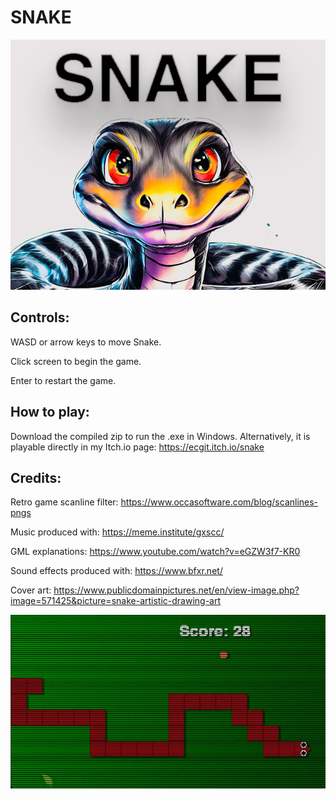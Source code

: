 # SNAKE

![Cover](https://raw.githubusercontent.com/ewcgit/snake/main/SNAKE%20Screenshots/snake.png)

## Controls:

WASD or arrow keys to move Snake.

Click screen to begin the game.

Enter to restart the game.

## How to play:

Download the compiled zip to run the .exe in Windows. Alternatively, it is playable directly in my Itch.io page: https://ecgit.itch.io/snake

## Credits:

Retro game scanline filter: https://www.occasoftware.com/blog/scanlines-pngs

Music produced with: https://meme.institute/gxscc/

GML explanations: https://www.youtube.com/watch?v=eGZW3f7-KR0

Sound effects produced with: https://www.bfxr.net/

Cover art: https://www.publicdomainpictures.net/en/view-image.php?image=571425&picture=snake-artistic-drawing-art


![Gameplay](https://raw.githubusercontent.com/ewcgit/snake/main/SNAKE%20Screenshots/snake%20screenshot.png)
